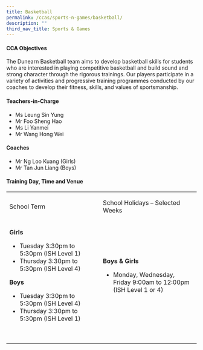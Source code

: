 ```yaml
---
title: Basketball
permalink: /ccas/sports-n-games/basketball/
description: ""
third_nav_title: Sports & Games
---
```

<h4>CCA Objectives</h4>
<p>The Dunearn Basketball team aims to develop basketball skills for students who are interested in playing competitive basketball and&nbsp;build sound and strong character through the rigorous trainings. Our players participate in a variety of activities and progressive training programmes conducted by our coaches to develop their fitness, skills, and values of sportsmanship.</p>
<h4>Teachers-in-Charge</h4>
<ul>
<li>Ms Leung Sin Yung</li>
<li>Mr Foo Sheng Hao</li>
<li>Ms Li Yanmei</li>
<li>Mr Wang Hong Wei</li>
</ul>
<h4>Coaches</h4>
<ul>
<li>Mr Ng Loo Kuang (Girls)</li>
<li>Mr Tan Jun Liang (Boys)</li>
</ul>
<h4>Training Day, Time and Venue</h4>
<table>
<tbody>
<tr>
<td style="width: 280.438px;">
<p>School Term</p>
</td>
<td style="width: 283.962px;">
<p>School Holidays &ndash; Selected Weeks</p>
</td>
</tr>
<tr>
<td style="width: 280.438px;">
<p><strong>Girls</strong></p>
<ul>
<li>Tuesday 3:30pm to 5:30pm (ISH Level 1)</li>
<li>Thursday 3:30pm to 5:30pm (ISH Level 4)</li>
</ul>
<p><strong>Boys</strong></p>
<ul>
<li>Tuesday 3:30pm to 5:30pm (ISH Level 4)</li>
<li>Thursday 3:30pm to 5:30pm (ISH Level 1)</li>
</ul>
<p>&nbsp;</p>
</td>
<td style="width: 283.962px;">
<p><strong>Boys &amp; Girls</strong></p>
<ul>
<li>Monday, Wednesday, Friday 9:00am to 12:00pm (ISH Level 1 or 4)</li>
</ul>
<p>&nbsp;</p>
</td>
</tr>
</tbody>
</table>